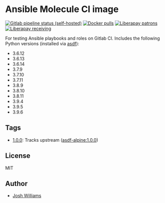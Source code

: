 # Ansible Molecule CI image

[![Gitlab pipeline status (self-hosted)](https://img.shields.io/gitlab/pipeline/dubzland/molecule-testing/main?gitlab_url=https%3A%2F%2Fgit.dubzland.net)](https://git.dubzland.net/dubzland/molecule-testing-image/)
[![Docker pulls](https://img.shields.io/docker/pulls/jdubz/molecule-testing.svg?maxAge=2592000)](https://hub.docker.com/r/jdubz/molecule-testing/)
[![Liberapay patrons](https://img.shields.io/liberapay/patrons/jdubz)](https://liberapay.com/jdubz/donate)
[![Liberapay receiving](https://img.shields.io/liberapay/receives/jdubz)](https://liberapay.com/jdubz/donate)

For testing Ansible playbooks and roles on Gitlab CI.  Includes the following
Python versions (installed via [asdf](https://asdf-vm.com)):

- 3.6.12
- 3.6.13
- 3.6.14
- 3.7.9
- 3.7.10
- 3.7.11
- 3.8.9
- 3.8.10
- 3.8.11
- 3.9.4
- 3.9.5
- 3.9.6

## Tags

- [1.0.0](https://git.dubzland.net/dubzland/molecule-testing/blob/1.0.0/Dockerfile): Tracks upstream ([asdf-alpine:1.0.0](https://git.dubzland.net/dubzland/asdf-alpine/blob/1.0.0/Dockerfile))

## License

MIT

## Author

* [Josh Williams](https://dubzland.net)
